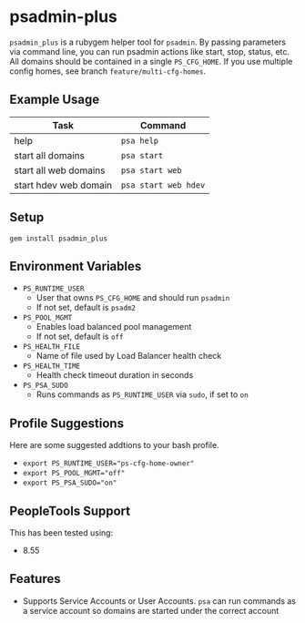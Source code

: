 # psadmin-plus 
`psadmin_plus` is a rubygem helper tool for `psadmin`. By passing parameters via command line, you can run psadmin actions like start, stop, status, etc. All domains should be contained in a single `PS_CFG_HOME`. If you use multiple config homes, see branch `feature/multi-cfg-homes`.

## Example Usage
| Task | Command|
|---|---|
| help | `psa help`|
| start all domains|`psa start`|
| start all web domains|`psa start web`|
| start hdev web domain|`psa start web hdev`|

## Setup
`gem install psadmin_plus`

## Environment Variables
* `PS_RUNTIME_USER`
    * User that owns `PS_CFG_HOME` and should run `psadmin`
    * If not set, default is `psadm2`
* `PS_POOL_MGMT`
    * Enables load balanced pool management
    * If not set, default is `off`
* `PS_HEALTH_FILE`
    * Name of file used by Load Balancer health check
* `PS_HEALTH_TIME`
    * Health check timeout duration in seconds
* `PS_PSA_SUDO`
    * Runs commands as `PS_RUNTIME_USER` via `sudo`, if set to `on`

## Profile Suggestions
Here are some suggested addtions to your bash profile.
* `export PS_RUNTIME_USER="ps-cfg-home-owner"`
* `export PS_POOL_MGMT="off"`
* `export PS_PSA_SUDO="on"`

## PeopleTools Support
This has been tested using:
* 8.55


## Features

* Supports Service Accounts or User Accounts. `psa` can run commands as a service account so domains are started under the correct account